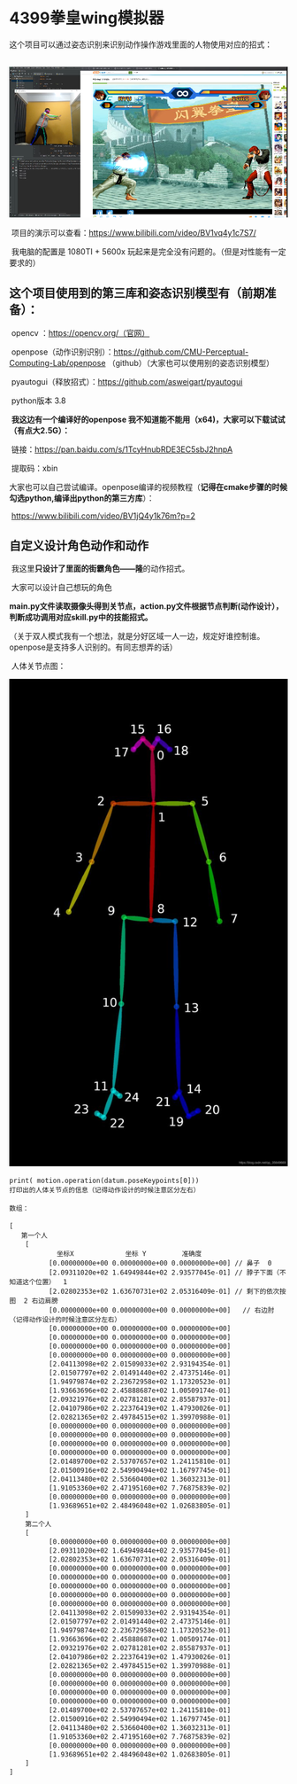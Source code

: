 #              	4399拳皇wing模拟器
​	这个项目可以通过姿态识别来识别动作操作游戏里面的人物使用对应的招式：

​	![效果](https://github.com/Mr-xiaobing/OpenposePlayGame/blob/master/image/%E6%B0%94%E5%8A%9F%E6%B3%A2.png)

​	项目的演示可以查看：https://www.bilibili.com/video/BV1vq4y1c7S7/

​    我电脑的配置是 1080TI + 5600x 玩起来是完全没有问题的。（但是对性能有一定要求的）

## 这个项目使用到的第三库和姿态识别模型有（前期准备）：

​		opencv ：https://opencv.org/（官网）

​		openpose（动作识别识别）：https://github.com/CMU-Perceptual-Computing-Lab/openpose （github）（大家也可以使用别的姿态识别模型）

​		pyautogui（释放招式）：https://github.com/asweigart/pyautogui

​		python版本 3.8

​		**我这边有一个编译好的openpose 我不知道能不能用（x64)，大家可以下载试试（有点大2.5G）：**

​		链接：https://pan.baidu.com/s/1TcyHnubRDE3EC5sbJ2hnpA 

​		提取码：xbin

​		大家也可以自己尝试编译。openpose编译的视频教程（**记得在cmake步骤的时候勾选python,编译出python的第三方库**）：

​		https://www.bilibili.com/video/BV1jQ4y1k76m?p=2



## 自定义设计角色动作和动作

​	我这里**只设计了里面的街霸角色——隆**的动作招式。

​	大家可以设计自己想玩的角色

​	**main.py文件读取摄像头得到关节点，action.py文件根据节点判断(动作设计），判断成功调用对应skill.py中的技能招式。**

（关于双人模式我有一个想法，就是分好区域一人一边，规定好谁控制谁。openpose是支持多人识别的。有同志想弄的话）

​	人体关节点图：

![人体关节点图](https://github.com/Mr-xiaobing/OpenposePlayGame/blob/master/image/%E4%BA%BA%E4%BD%93%E5%90%84%E4%B8%AA%E8%8A%82%E7%82%B9.jpg)

```
print( motion.operation(datum.poseKeypoints[0]))
打印出的人体关节点的信息（记得动作设计的时候注意区分左右）

数组：

[
   第一个人
    [
            坐标X             坐标 Y         准确度
          [0.00000000e+00 0.00000000e+00 0.00000000e+00] // 鼻子  0
          [2.09311020e+02 1.64949844e+02 2.93577045e-01] // 脖子下面（不知道这个位置）  1
          [2.02802353e+02 1.63670731e+02 2.05316409e-01] // 剩下的依次按图  2 右边肩膀
          [0.00000000e+00 0.00000000e+00 0.00000000e+00]   // 右边肘 （记得动作设计的时候注意区分左右）
          [0.00000000e+00 0.00000000e+00 0.00000000e+00]
          [0.00000000e+00 0.00000000e+00 0.00000000e+00]
          [0.00000000e+00 0.00000000e+00 0.00000000e+00]
          [0.00000000e+00 0.00000000e+00 0.00000000e+00]
          [2.04113098e+02 2.01509033e+02 2.93194354e-01]
          [2.01507797e+02 2.01491440e+02 2.47375146e-01]
          [1.94979874e+02 2.23672958e+02 1.17320523e-01]
          [1.93663696e+02 2.45888687e+02 1.00509174e-01]
          [2.09321976e+02 2.02781281e+02 2.85587937e-01]
          [2.04107986e+02 2.22376419e+02 1.47930026e-01]
          [2.02821365e+02 2.49784515e+02 1.39970988e-01]
          [0.00000000e+00 0.00000000e+00 0.00000000e+00]
          [0.00000000e+00 0.00000000e+00 0.00000000e+00]
          [0.00000000e+00 0.00000000e+00 0.00000000e+00]
          [0.00000000e+00 0.00000000e+00 0.00000000e+00]
          [2.01489700e+02 2.53707657e+02 1.24115810e-01]
          [2.01500916e+02 2.54990494e+02 1.16797745e-01]
          [2.04113480e+02 2.53660400e+02 1.36032313e-01]
          [1.91053360e+02 2.47195160e+02 7.76875839e-02]
          [0.00000000e+00 0.00000000e+00 0.00000000e+00]
          [1.93689651e+02 2.48496048e+02 1.02683805e-01]
    ]
    第二个人
    [
          [0.00000000e+00 0.00000000e+00 0.00000000e+00]
          [2.09311020e+02 1.64949844e+02 2.93577045e-01]
          [2.02802353e+02 1.63670731e+02 2.05316409e-01]
          [0.00000000e+00 0.00000000e+00 0.00000000e+00]
          [0.00000000e+00 0.00000000e+00 0.00000000e+00]
          [0.00000000e+00 0.00000000e+00 0.00000000e+00]
          [0.00000000e+00 0.00000000e+00 0.00000000e+00]
          [0.00000000e+00 0.00000000e+00 0.00000000e+00]
          [2.04113098e+02 2.01509033e+02 2.93194354e-01]
          [2.01507797e+02 2.01491440e+02 2.47375146e-01]
          [1.94979874e+02 2.23672958e+02 1.17320523e-01]
          [1.93663696e+02 2.45888687e+02 1.00509174e-01]
          [2.09321976e+02 2.02781281e+02 2.85587937e-01]
          [2.04107986e+02 2.22376419e+02 1.47930026e-01]
          [2.02821365e+02 2.49784515e+02 1.39970988e-01]
          [0.00000000e+00 0.00000000e+00 0.00000000e+00]
          [0.00000000e+00 0.00000000e+00 0.00000000e+00]
          [0.00000000e+00 0.00000000e+00 0.00000000e+00]
          [0.00000000e+00 0.00000000e+00 0.00000000e+00]
          [2.01489700e+02 2.53707657e+02 1.24115810e-01]
          [2.01500916e+02 2.54990494e+02 1.16797745e-01]
          [2.04113480e+02 2.53660400e+02 1.36032313e-01]
          [1.91053360e+02 2.47195160e+02 7.76875839e-02]
          [0.00000000e+00 0.00000000e+00 0.00000000e+00]
          [1.93689651e+02 2.48496048e+02 1.02683805e-01]
    ]
]

```
